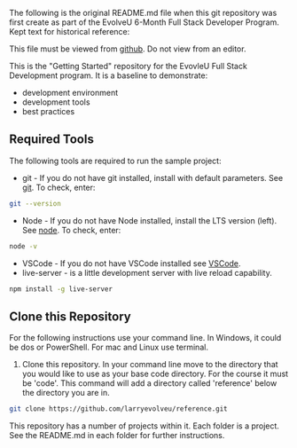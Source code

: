 

The following is the original README.md file when this git repository was first create as part of the EvolveU 6-Month Full Stack Developer Program. Kept text for historical reference:

This file must be viewed from [github](https://github.com/larryevolveu/reference). Do not view from an editor.

This is the "Getting Started" repository for the EvovleU Full Stack Development program. It is a baseline to demonstrate:

- development environment
- development tools
- best practices

## Required Tools

The following tools are required to run the sample project:

- git - If you do not have git installed, install with default parameters. See [git](https://git-scm.com). To check, enter:
```sh
git --version
```
- Node - If you do not have Node installed, install the LTS version (left). See [node](https://nodejs.org/en/). To check, enter: 
```sh
node -v
```
- VSCode - If you do not have VSCode installed see [VSCode](https://code.visualstudio.com/).
- live-server - is a little development server with live reload capability. 
```sh
npm install -g live-server
```

## Clone this Repository

For the following instructions use your command line. In Windows, it could be dos or PowerShell. For mac and Linux use terminal.

1. Clone this repository. In your command line move to the directory that you would like to use as your base code directory. For the course it must be 'code'. This command will add a directory called 'reference' below the directory you are in.
```sh
git clone https://github.com/larryevolveu/reference.git
```

This repository has a number of projects within it. Each folder is a project. See the README.md in each folder for further instructions. 

